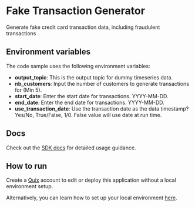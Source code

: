 # Fake Transaction Generator

Generate fake credit card transaction data, including fraudulent transactions

## Environment variables

The code sample uses the following environment variables:

- **output_topic**: This is the output topic for dummy timeseries data.
- **nb_customers**: Input the number of customers to generate transactions for (Min 5).
- **start_date**: Enter the start date for transactions. YYYY-MM-DD.
- **end_date**: Enter the end date for transactions. YYYY-MM-DD.
- **use_transaction_date**: Use the transaction date as the data timestamp? Yes/No, True/False, 1/0. False value will use date at run time.

## Docs

Check out the [SDK docs](https://docs.quix.io/sdk-intro.html) for detailed usage guidance.

## How to run
Create a [Quix](https://portal.platform.quix.ai/self-sign-up?xlink=github) account to edit or deploy this application without a local environment setup.

Alternatively, you can learn how to set up your local environment [here](https://docs.quix.io/sdk/python-setup.html).

